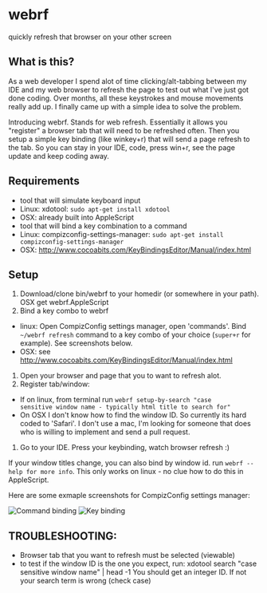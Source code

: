webrf
=====

quickly refresh that browser on your other screen

## What is this?

As a web developer I spend alot of time clicking/alt-tabbing between my IDE and my web browser to refresh the page to test out what I've just got done coding.  Over months, all these keystrokes and mouse movements really add up.  I finally came up with a simple idea to solve the problem.

Introducing webrf.  Stands for web refresh.  Essentially it allows you "register" a browser tab that will need to be refreshed often.  Then you setup a simple key binding (like winkey+r) that will send a page refresh to the tab.  So you can stay in your IDE, code, press win+r, see the page update and keep coding away.

## Requirements

*  tool that will simulate keyboard input
  *  Linux: xdotool: <code>sudo apt-get install xdotool</code>
  *  OSX: already built into AppleScript
*  tool that will bind a key combination to a command
  *  Linux: compizconfig-settings-manager: <code>sudo apt-get install compizconfig-settings-manager</code>
  *  OSX: http://www.cocoabits.com/KeyBindingsEditor/Manual/index.html

## Setup

1.  Download/clone bin/webrf to your homedir (or somewhere in your path). OSX get webrf.AppleScript
1.  Bind a key combo to webrf
  * linux: Open CompizConfig settings manager, open 'commands'. Bind <code>~/webrf refresh</code> command to a key combo of your choice (<code>super+r</code> for example). See screenshots below.
  * OSX: see http://www.cocoabits.com/KeyBindingsEditor/Manual/index.html
1.  Open your browser and page that you to want to refresh alot.
1.  Register tab/window:
  * If on linux, from terminal run <code>webrf setup-by-search "case sensitive window name - typically html title to search for"</code>
  * On OSX I don't know how to find the window ID. So currently its hard coded to 'Safari'.  I don't use a mac, I'm looking for someone that does who is willing to implement and send a pull request.
1.  Go to your IDE. Press your keybinding, watch browser refresh :)

If your window titles change, you can also bind by window id. run <code>webrf --help for more info</code>. This only works on linux - no clue how to do this in AppleScript.

Here are some exmaple screenshots for CompizConfig settings manager:

![Command binding](http://getfile1.posterous.com/getfile/files.posterous.com/temp-2012-06-01/iqtDqzEIaEgvIJyfqwezxHiFzEDrkGwivptFCtegxAoInEqkmEeJnGcFjybD/CompizConfig_Settings_Manager_747.png.scaled1000.png "cmd")
![Key binding](http://getfile3.posterous.com/getfile/files.posterous.com/temp-2012-06-01/nullEJitegqlbknpdztnoAevEsJlFhAlmzuinJIwIkrxeBgoqnwnApmqqHxA/CompizConfig_Settings_Manager_746.png.scaled1000.png)

## TROUBLESHOOTING:
* Browser tab that you want to refresh must be selected (viewable)
* to test if the window ID is the one you expect, run: 
    xdotool search "case sensitive window name" | head -1
    You should get an integer ID. If not your search term is wrong (check case)

